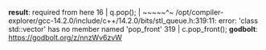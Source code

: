 **result**:
required from here
   16 |     q.pop();
      |     ~~~~~^~
/opt/compiler-explorer/gcc-14.2.0/include/c++/14.2.0/bits/stl_queue.h:319:11: error: 'class std::vector<int>' has no member named 'pop_front'
  319 |         c.pop_front();
**godbolt**: https://godbolt.org/z/nnzWv6zvW